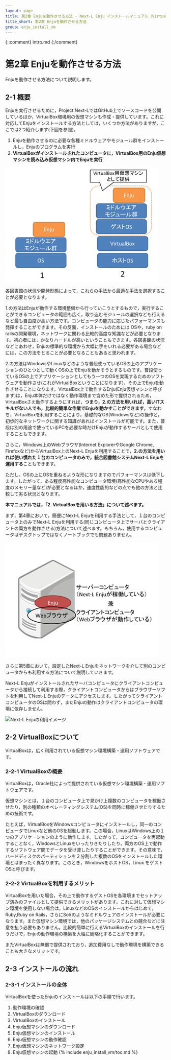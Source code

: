 ```yaml
---
layout: page
title: 第2章 Enjuを動作させる方法 - Next-L Enju インストールマニュアル（VirtualBox編）
title_short: 第2章 Enjuを動作させる方法
group: enju_install_vm
---
```


{::comment} intro.md {:/comment}
<a name="2" />

第2章 Enjuを動作させる方法
========================

Enjuを動作させる方法について説明します。

<a name="2-1" />

2-1 概要
------------------------

Enjuを実行させるために，Project Next-LではGitHub上でソースコードを公開しているほか，VirtualBox環境用の仮想マシンも作成・提供しています。これに対応してEnjuをインストールする方法としては，いくつか方法がありますが，ここでは2つ紹介します(下図を参照)。

1. Enjuを動作させるのに必要な各種ミドルウェアやモジュール群をインストールし，Enjuのプログラムを実行
2. **VirtualBoxがインストールされたコンピュータに，VirtualBox用のEnju仮想マシンを読み込み仮想マシン内でEnjuを実行**

![Enjuを動作させる方法](assets/images/image_install_002.png "Enjuを動作させる方法")

各図書館の状況や開発形態によって，これらの手法から最適な手法を選択することが必要となります。

1.の方法はEnjuが動作する環境整備から行っていこうとするもので，実行することができるコンピュータの範囲も広く，取り込むモジュールの選択なども行えるなど最も自由度が高い方法です。コンピュータの能力に応じたパフォーマンスも発揮することができます。その反面，インストールのためには OSや，ruby on railsの開発環境，ネットワークに関わる比較的高度な知識などが必要となります。初心者には，かなりハードルが高いということもできます。各図書館の状況などにあわせ，Enjuの標準的な環境から大幅に手をいれる必要がある場合などには，この方法をとることが必要となることもあると思われます。

2.の方法はWindowsやLinuxなどのような普段使っているOSの上のアプリケーションのひとつとして動くOSの上でEnjuを動かそうとするものです。普段使っているOSの上でアプリケーションとしてもう一つのOSを実現するためのソフトウェアを動作させ(これがVirtualBoxということになります)，その上でEnjuを動作させることになります。VirtualBox上で動作するEnju(Enju仮想マシンと呼びます)は，Enju本体だけではなく動作環境まで含めた形で提供されるため，VirtualBoxさえ動作するようにすれば，**つまり，2.の方法を用いれば，高いITスキルがない人でも，比較的簡単な作業でEnjuを動かすことができます**。すなわち，VirtualBoxを利用することにより，基礎的なOS(Windowsなど)の操作と，初歩的なネットワークに関する知識があればインストールが可能です。また，普段は別の用途で使っているPCを必要な時だけEnjuが動作するサーバとして使用することもできます。

さらに，Windows上のWebブラウザ(Internet ExplorerやGoogle Chrome, Firefoxなど)からVirtualBox上のNext-L Enjuを利用することで，**2.の方法を用いれば使い慣れた１台のコンピュータのみで，統合図書館システムNext-L Enjuを運用する**こともできます。

ただし，OSの上にOSを重ねるような形になりますのでパフォーマンスは低下します。したがって，ある程度高性能なコンピュータ環境(高性能なCPUやある程度のメモリー量など)が必要となるほか，速度性能的などの点でも他の方法と比較して劣る状況となります。

**本マニュアルでは，「2. VirtualBoxを用いる方法」について述べます。**

まず，第4章において，簡便にNext-L Enjuを利用する手法として，１台のコンピュータ上のみでNext-L Enjuを利用する(同じコンピュータ上でサーバとクライアントの両方を動作させる)方法について述べます。もちろん，使用するコンピュータはデスクトップではなくノートブックでも問題ありません。 

![1台のコンピュータでEnjuを動作させる](assets/images/image_install_000.png "1台のコンピュータでEnjuを動作させる")

さらに第5章において，設定したNext-L Enjuをネットワークを介して別のコンピュータからも利用する方法について説明していきます。

Next-L Enjuがインストールされたサーバコンピュータにクライアントコンピュータから接続して利用する際，クライアントコンピュータからはブラウザーソフトを利用してNext-L Enjuのデータにアクセスします。したがってクライアントコンピュータのOSは問わず，またEnjuの動作はクライアントコンピュータの環境に依存しません。

![Next-L Enjuの利用イメージ](assets/images/image_install_001.png "Next-L Enjuの利用イメージ")

<a name="2-2" />

2-2 VirtualBoxについて
------------------

VirtualBoxは，広く利用されている仮想マシン環境構築・運用ソフトウェアです。

<a name="2-2-1" />

### 2-2-1 VirtualBoxの概要

VirtualBoxは，Oracle社によって提供されている仮想マシン環境構築・運用ソフトウェアです。

仮想マシンとは，１台のコンピュータ上で見かけ上複数のコンピュータを稼働させたり，別の種類のオペレーティングシステム(OS)を同時に稼働させたりするための技術です。

たとえば，VirtualBoxをWindowsコンピュータにインストールし，同一のコンピュータでLinuxなど他のOSを起動します。この場合，LinuxはWindows上の１つのアプリケーションのように動作します。したがって，コンピュータを再起動することなく，WindowsとLinuxをいったりきたりしたり，両方のOS上で動作するソフトウェア間でデータを受け渡したりすることができます。その意味で，ハードディスクのパーティションを２分割した複数のOSをインストールした環境とはまったく異なります。このとき，WindowsをホストOS，Linux をゲストOSと呼びます。

<a name="2-2-2" />

### 2-2-2 VirtualBoxを利用するメリット

VirtualBoxを用いた場合，その上で動作するゲストOSを各環境までセットアップ済みのファイルとして提供できるメリットがあります。これに対して仮想マシン環境を使用しない場合は，LinuxなどのOSのインストールからはじめて，Ruby,Ruby on Rails，さらにSolrのようなミドルウェアのインストールが必要になります。また仮想マシン環境では，他のパッケージシステムとの競合などに注意を払う必要もありません。比較的簡単に行えるVirtualBoxのインストールを行うだけで，Enjuの動作環境の構築を大幅に簡略化することができます。

またVirtualBoxは無償で提供されており，追加費用なしで動作環境を構築できることも大きなメリットです。

<a name="2-3" />

2-3 インストールの流れ
----------------------

<a name="2-3-1" />

### 2-3-1 インストールの全体

VirtualBoxを使ったEnjuのインストールは以下の手順で行います。

1. 動作環境の確認
2. VirtualBoxのダウンロード
3. VirtualBoxのインストール
4. Enju仮想マシンのダウンロード
5. Enju仮想マシンのインストール
6. Enju仮想マシンの動作確認
7. Enju仮想マシンのネットワーク設定
8. Enju仮想マシンの起動
{% include enju_install_vm/toc.md %}
